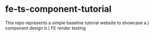 # fe-ts-component-tutorial
This repo represents a simple baseline tutorial website to showcase a.) component design b.) FE render testing
